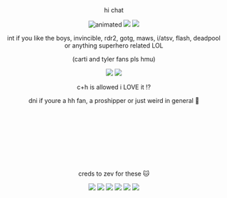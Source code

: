
<p align="center">
hi chat
</p>


<p align="center">
<img src=https://github.com/user-attachments/assets/559a86e3-e91e-45b4-8fd3-f2afee0c32a9 alt="animated"/> <img src=https://github.com/user-attachments/assets/85902b68-4311-4af9-a085-362d5c0472ed/> <img src=https://github.com/user-attachments/assets/ee7a3264-a2ab-4995-b37d-9be631700ab3/>
</p>
<p align="center">
int if you like the boys, invincible, rdr2, gotg, maws, i/atsv, flash, deadpool or anything superhero related LOL
</p>
<p align="center">
(carti and tyler fans pls hmu)
</p>
<p align="center">
<img src=https://github.com/user-attachments/assets/a0169ce4-c5cb-4991-bc8f-4a078f64cbd6> <img src=https://github.com/user-attachments/assets/dd566e81-c015-4114-9b5c-51eb077a410a/>
</p>


<p align="center">
c+h is allowed i LOVE it ⁉️ 
</p>
<p align="center">
dni if youre a hh fan, a proshipper or just weird in general 🙏
</p>


<p align="center">
‎‎‎‎‎‎‎‎ㅤ
</p>
‎‎‎‎‎‎‎‎ㅤ‎‎‎‎‎‎‎‎ㅤ‎‎‎‎‎ㅤ<p align="center">
‎‎‎‎‎‎‎‎ㅤ
</p>
‎‎‎‎‎‎‎‎ㅤ‎‎‎‎‎‎‎‎ㅤ‎‎‎‎‎‎‎‎ㅤ‎‎‎‎‎‎‎‎ㅤ‎‎‎‎‎‎‎‎ㅤ‎‎‎‎‎‎‎‎ㅤ‎‎‎‎‎‎‎‎ㅤ‎‎‎‎‎‎‎‎ㅤ‎‎‎‎‎‎‎‎ㅤ‎‎‎‎‎‎‎‎ㅤ



<p align="center">
creds to zev for these 🐱
</p>
<p align="center">
<img src=https://i.imgur.com/le4Jncg.png/> <img src=https://i.imgur.com/aWjEGC5.png/> <img src=https://i.imgur.com/FviRIOs.png/> <img src=https://i.imgur.com/H1qRg8R.png/> <img src=https://i.imgur.com/1UuCLky.png/> <img src=https://i.imgur.com/iHL3hih.png/>
</p>
